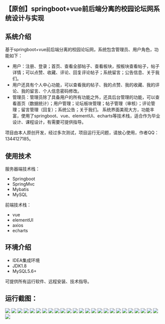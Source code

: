 ## 【原创】springboot+vue前后端分离的校园论坛网系统设计与实现

## 系统介绍

基于springboot+vue前后端分离的校园论坛网，系统包含管理员、用户角色，功能如下：
- 用户：注册、登录；首页、查看全部帖子、查看板块，按板块查看帖子，帖子详情；可以点赞、收藏、评论、回复评论帖子；系统留言；公告信息、关于我们。
- 用户还具有个人中心功能，可以查看我的帖子、我的点赞、我的收藏、我的评论、我的留言、个人信息密码修改。
- 管理员：管理员除了具备用户的所有功能之外，还具后台管理的功能，可以查看首页（数据统计）；用户管理；论坛板块管理；帖子管理（审核）；评论管理；留言管理（回复）；系统公告；关于我们。
系统界面美观大方，功能丰富，使用了springboot、vue、elementUi、echarts等技术栈，适合作为毕业设计、课程设计，有需要可提供指导。

项目由本人原创开发，经过多次测试，项目运行无问题，请放心使用，作者QQ：1344127185。

## 使用技术

服务器端技术栈：

- Springboot
- SpringMvc
- Mybatis
- MySQL

前端技术栈：

- vue
- elementUI
- axios
- echarts

## 环境介绍

- IDEA集成环境
- JDK1.8
- MySQL5.6+

可提供所有运行软件、远程安装、技术指导。

## 运行截图：
![](https://github.com/itcoderyhl/forum-server/blob/main/images/1.png)
![](https://github.com/itcoderyhl/forum-server/blob/main/images/2.png)
![](https://github.com/itcoderyhl/forum-server/blob/main/images/3.png)
![](https://github.com/itcoderyhl/forum-server/blob/main/images/4.png)
![](https://github.com/itcoderyhl/forum-server/blob/main/images/5.png)
![](https://github.com/itcoderyhl/forum-server/blob/main/images/6.png)
![](https://github.com/itcoderyhl/forum-server/blob/main/images/7.png)
![](https://github.com/itcoderyhl/forum-server/blob/main/images/8.png)
![](https://github.com/itcoderyhl/forum-server/blob/main/images/9.png)
![](https://github.com/itcoderyhl/forum-server/blob/main/images/10.png)
![](https://github.com/itcoderyhl/forum-server/blob/main/images/11.png)
![](https://github.com/itcoderyhl/forum-server/blob/main/images/12.png)
![](https://github.com/itcoderyhl/forum-server/blob/main/images/13.png)
![](https://github.com/itcoderyhl/forum-server/blob/main/images/14.png)
![](https://github.com/itcoderyhl/forum-server/blob/main/images/15.png)
![](https://github.com/itcoderyhl/forum-server/blob/main/images/16.png)
![](https://github.com/itcoderyhl/forum-server/blob/main/images/17.png)
![](https://github.com/itcoderyhl/forum-server/blob/main/images/18.png)
![](https://github.com/itcoderyhl/forum-server/blob/main/images/19.png)
![](https://github.com/itcoderyhl/forum-server/blob/main/images/20.png)
![](https://github.com/itcoderyhl/forum-server/blob/main/images/21.png)
![](https://github.com/itcoderyhl/forum-server/blob/main/images/22.png)
![](https://github.com/itcoderyhl/forum-server/blob/main/images/23.png)
![](https://github.com/itcoderyhl/forum-server/blob/main/images/24.png)
![](https://github.com/itcoderyhl/forum-server/blob/main/images/25.png)
![](https://github.com/itcoderyhl/forum-server/blob/main/images/26.png)
